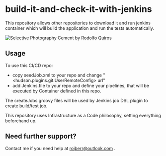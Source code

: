 # build-it-and-check-it-with-jenkins

This repository allows other repositories to download it and run jenkins container which will build the application and run the tests automatically.

![Selective Photography Cement by Rodolfo Quiros](./img/pexels-rodolfo-quirós-2219024.jpg)

## Usage

To use this CI/CD repo:
- copy seedJob.xml to your repo and change "<hudson.plugins.git.UserRemoteConfig> url"
- add Jenkins.file to your repo and define your pipelines, that will be executed by Container defined in this repo.

The createJobs.groovy files will be used by Jenkins job DSL plugin to create build/test job.

This repository uses Infrastructure as a Code philosophy, setting everything beforehand up.

## Need further support?

Contact me if you need help at rojberr@outlook.com .
